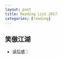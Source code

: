 ```yaml
---
layout: post
title: Reading List 2017
categories: [reading]
---
```



## 笑傲江湖 ##

+ 读后感：   
```

```

